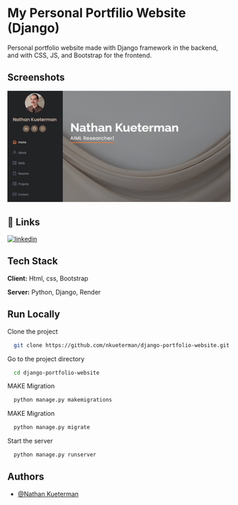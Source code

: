#
# My Personal Portfilio Website (Django)

Personal portfolio website made with Django framework in the backend, and with CSS, JS, and Bootstrap for the frontend.


## Screenshots

![image](./static/img/website_screenshot.PNG)


## 🔗 Links
[![linkedin](https://img.shields.io/badge/linkedin-0A66C2?style=for-the-badge&logo=linkedin&logoColor=white)](https://www.linkedin.com/in/the-real-nathan-kueterman/)


## Tech Stack

**Client:** Html, css, Bootstrap

**Server:** Python, Django, Render


## Run Locally

Clone the project

```bash
  git clone https://github.com/nkueterman/django-portfolio-website.git
```

Go to the project directory

```bash
  cd django-portfolio-website
```

MAKE  Migration

```bash
  python manage.py makemigrations
```

MAKE  Migration

```bash
  python manage.py migrate     
```
Start the server

```bash
  python manage.py runserver     
```


## Authors

- [@Nathan Kueterman](https://github.com/nkueterman)

